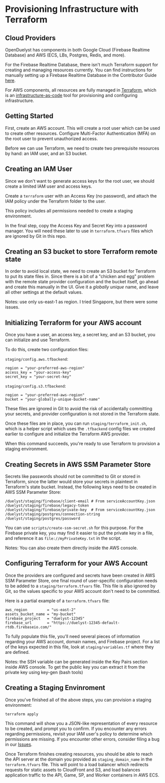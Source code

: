 # Provisioning Infrastructure with Terraform

## Cloud Providers

OpenDuelyst has components in both Google Cloud (Firebase Realtime Database)
and AWS (ECS, LBs, Postgres, Redis, and more).

For the Firebase Realtime Database, there isn't much Terraform support for
creating and managing resources currently. You can find instructions for
manually setting up a Firebase Realtime Database in the Contributor Guide
[here](https://github.com/open-duelyst/duelyst/blob/main/docs/CONTRIBUTING.md#setting-up-firebase).

For AWS components, all resources are fully managed in
[Terraform](https://www.terraform.io), which is an
[infrastructure-as-code](https://en.wikipedia.org/wiki/Infrastructure_as_code)
tool for provisioning and configuring infrastructure.

## Getting Started

First, create an AWS account. This will create a root user which can be used to
create other resources. Configure Multi-Factor Authentication (MFA) on the root
user to prevent unauthorized access.

Before we can use Terraform, we need to create two prerequisite resources by
hand: an IAM user, and an S3 bucket.

## Creating an IAM User

Since we don't want to generate access keys for the root user, we should create
a limited IAM user and access keys.

Create a `terraform` user with an Access Key (no password), and attach
the IAM policy under the Terraform folder to the user.

This policy includes all permissions needed to create a staging environment.

In the final step, copy the Access Key and Secret Key into a password manager.
You will need these later to use in `terraform.tfvars` files which are ignored
by Git in this repo.

## Creating an S3 bucket to store Terraform remote state

In order to avoid local state, we need to create an S3 bucket for Terraform to
put its state files in. Since there is a bit of a "chicken and egg" problem
with the remote state provider configuration and the bucket itself, go ahead
and create this manually in the UI. Give it a _globally unique_ name, and leave
all other settings at the default values.

Notes: use only us-east-1 as region. I tried Singapore, but there were some issues.

## Initializing Terraform for your AWS account

Once you have a user, an access key, a secret key, and an S3 bucket, you can
initialize and use Terraform.

To do this, create two configuration files:

`staging/config.aws.tfbackend`:
```
region = "your-preferred-aws-region"
access_key = "your-access-key"
secret_key = "your-secret-key"
```

`staging/config.s3.tfbackend`:
```
region = "your-preferred-aws-region"
bucket = "your-globally-unique-bucket-name"
```

These files are ignored in Git to avoid the risk of accidentally committing
your secrets, and provider configuration is not stored in the Terraform state.

Once these files are in place, you can run `staging/terraform_init.sh`, which
is a helper script which uses the `.tfbackend` config files we created earlier
to configure and initialize the Terraform AWS provider.

When this command succeeds, you're ready to use Terraform to provision a
staging environment.

## Creating Secrets in AWS SSM Parameter Store

Secrets like passwords should not be committed to Git or stored in Terraform,
since the latter would store your secrets in plaintext in Terraform's state
bucket. Instead, the following keys need to be created in AWS SSM Parameter
Store:

```
/duelyst/staging/firebase/client-email # From serviceAccountKey.json
/duelyst/staging/firebase/legacy-token
/duelyst/staging/firebase/private-key  # From serviceAccountKey.json
/duelyst/staging/postgres/connection-string
/duelyst/staging/postgres/password
```

You can use `scripts/create-ssm-secret.sh` for this purpose. For the Firebase
private key, you may find it easier to put the private key in a file, and
reference it as `file://myPrivateKey.txt` in the script.

Notes: You can also create them directly inside the AWS console. 

## Configuring Terraform for your AWS Account

Once the providers are configured and secrets have been created in AWS SSM
Parameter Store, one final round of user-specific configuration needs to be
added to a `staging/terraform.tfvars` file. This file is also ignored by Git,
so the values specific to your AWS account don't need to be committed.

Here is a partial example of a `terraform.tfvars` file:

```
aws_region         = "us-east-2"
assets_bucket_name = "my-bucket"
firebase_project   = "duelyst-12345"
firebase_url       = "https://duelyst-12345-default-rtdb.firebaseio.com/"
```

To fully populate this file, you'll need several pieces of information
regarding your AWS account, domain names, and Firebase project. For a list of
the keys expected in this file, look at `staging/variables.tf` where they are
defined.

Notes: the SSH variable can be generated inside the Key Pairs section inside AWS console. To get the public key you can extract it from the private key using key-gen (bash tools)

## Creating a Staging Envinroment

Once you've finished all of the above steps, you can provision a staging
environment:

```
terraform apply
```

This command will show you a JSON-like representation of every resource to be
created, and prompt you to confirm. If you encounter any errors regarding
permissions, revisit your IAM user's policy to determine which permissions are
missing. If you encounter other errors, consider filing a bug in our
[Issues](https://github.com/open-duelyst/duelyst/issues).

Once Terraform finishes creating resources, you should be able to reach the API
server at the domain you provided as `staging_domain_name` in the
`terraform.tfvars` file. This will point to a load balancer which redirects
requests for static assets to CloudFront and S3, and load balances application
traffic to the API, Game, SP, and Worker containers in AWS ECS.
